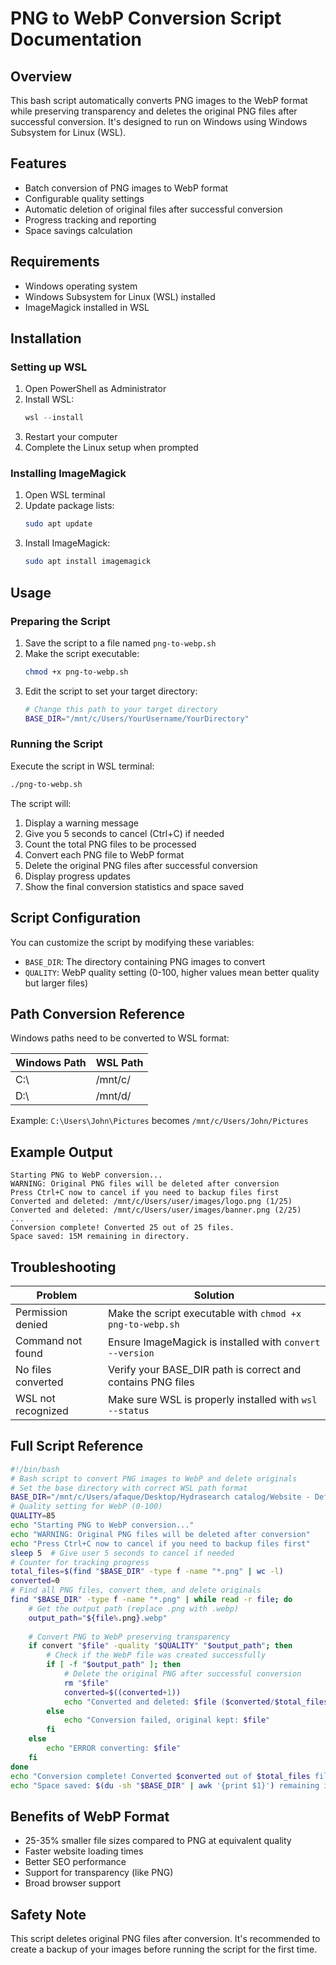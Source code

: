 # PNG to WebP Conversion Script Documentation

## Overview

This bash script automatically converts PNG images to the WebP format while preserving transparency and deletes the original PNG files after successful conversion. It's designed to run on Windows using Windows Subsystem for Linux (WSL).

## Features

- Batch conversion of PNG images to WebP format
- Configurable quality settings
- Automatic deletion of original files after successful conversion
- Progress tracking and reporting
- Space savings calculation

## Requirements

- Windows operating system
- Windows Subsystem for Linux (WSL) installed
- ImageMagick installed in WSL

## Installation

### Setting up WSL

1. Open PowerShell as Administrator
2. Install WSL:
   ```powershell
   wsl --install
   ```
3. Restart your computer
4. Complete the Linux setup when prompted

### Installing ImageMagick

1. Open WSL terminal
2. Update package lists:
   ```bash
   sudo apt update
   ```
3. Install ImageMagick:
   ```bash
   sudo apt install imagemagick
   ```

## Usage

### Preparing the Script

1. Save the script to a file named `png-to-webp.sh`
2. Make the script executable:
   ```bash
   chmod +x png-to-webp.sh
   ```
3. Edit the script to set your target directory:
   ```bash
   # Change this path to your target directory
   BASE_DIR="/mnt/c/Users/YourUsername/YourDirectory"
   ```

### Running the Script

Execute the script in WSL terminal:
```bash
./png-to-webp.sh
```

The script will:
1. Display a warning message
2. Give you 5 seconds to cancel (Ctrl+C) if needed
3. Count the total PNG files to be processed
4. Convert each PNG file to WebP format
5. Delete the original PNG files after successful conversion
6. Display progress updates
7. Show the final conversion statistics and space saved

## Script Configuration

You can customize the script by modifying these variables:

- `BASE_DIR`: The directory containing PNG images to convert
- `QUALITY`: WebP quality setting (0-100, higher values mean better quality but larger files)

## Path Conversion Reference

Windows paths need to be converted to WSL format:

| Windows Path | WSL Path |
|--------------|----------|
| C:\ | /mnt/c/ |
| D:\ | /mnt/d/ |

Example: `C:\Users\John\Pictures` becomes `/mnt/c/Users/John/Pictures`

## Example Output

```
Starting PNG to WebP conversion...
WARNING: Original PNG files will be deleted after conversion
Press Ctrl+C now to cancel if you need to backup files first
Converted and deleted: /mnt/c/Users/user/images/logo.png (1/25)
Converted and deleted: /mnt/c/Users/user/images/banner.png (2/25)
...
Conversion complete! Converted 25 out of 25 files.
Space saved: 15M remaining in directory.
```

## Troubleshooting

| Problem | Solution |
|---------|----------|
| Permission denied | Make the script executable with `chmod +x png-to-webp.sh` |
| Command not found | Ensure ImageMagick is installed with `convert --version` |
| No files converted | Verify your BASE_DIR path is correct and contains PNG files |
| WSL not recognized | Make sure WSL is properly installed with `wsl --status` |

## Full Script Reference

```bash
#!/bin/bash
# Bash script to convert PNG images to WebP and delete originals
# Set the base directory with correct WSL path format
BASE_DIR="/mnt/c/Users/afaque/Desktop/Hydrasearch catalog/Website - Defense"
# Quality setting for WebP (0-100)
QUALITY=85
echo "Starting PNG to WebP conversion..."
echo "WARNING: Original PNG files will be deleted after conversion"
echo "Press Ctrl+C now to cancel if you need to backup files first"
sleep 5  # Give user 5 seconds to cancel if needed
# Counter for tracking progress
total_files=$(find "$BASE_DIR" -type f -name "*.png" | wc -l)
converted=0
# Find all PNG files, convert them, and delete originals
find "$BASE_DIR" -type f -name "*.png" | while read -r file; do
    # Get the output path (replace .png with .webp)
    output_path="${file%.png}.webp"
    
    # Convert PNG to WebP preserving transparency
    if convert "$file" -quality "$QUALITY" "$output_path"; then
        # Check if the WebP file was created successfully
        if [ -f "$output_path" ]; then
            # Delete the original PNG after successful conversion
            rm "$file"
            converted=$((converted+1))
            echo "Converted and deleted: $file ($converted/$total_files)"
        else
            echo "Conversion failed, original kept: $file"
        fi
    else
        echo "ERROR converting: $file"
    fi
done
echo "Conversion complete! Converted $converted out of $total_files files."
echo "Space saved: $(du -sh "$BASE_DIR" | awk '{print $1}') remaining in directory."
```

## Benefits of WebP Format

- 25-35% smaller file sizes compared to PNG at equivalent quality
- Faster website loading times
- Better SEO performance
- Support for transparency (like PNG)
- Broad browser support

## Safety Note

This script deletes original PNG files after conversion. It's recommended to create a backup of your images before running the script for the first time.
